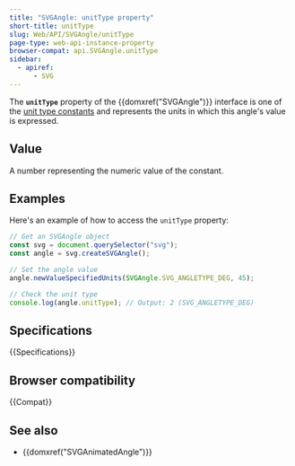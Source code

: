 ```yaml
---
title: "SVGAngle: unitType property"
short-title: unitType
slug: Web/API/SVGAngle/unitType
page-type: web-api-instance-property
browser-compat: api.SVGAngle.unitType
sidebar:
  - apiref:
      - SVG
---
```


The **`unitType`** property of the {{domxref("SVGAngle")}} interface is one of the [unit type constants](/en-US/docs/Web/API/SVGAngle#static_properties) and represents the units in which this angle's value is expressed.

## Value

A number representing the numeric value of the constant.

## Examples

Here's an example of how to access the `unitType` property:

```js
// Get an SVGAngle object
const svg = document.querySelector("svg");
const angle = svg.createSVGAngle();

// Set the angle value
angle.newValueSpecifiedUnits(SVGAngle.SVG_ANGLETYPE_DEG, 45);

// Check the unit type
console.log(angle.unitType); // Output: 2 (SVG_ANGLETYPE_DEG)
```

## Specifications

{{Specifications}}

## Browser compatibility

{{Compat}}

## See also

- {{domxref("SVGAnimatedAngle")}}
